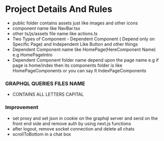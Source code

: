 # Project Details And Rules

- public folder contains assets just like images and other icons
- component name like NavBar.tsx
- other ts/js/assets file name like actions.ts
- Two Types of Component - Dependent Component ( Depend only on Specific Page) and Independent Like Button and other things
- Dependent Component name like HomePage(HereComponent Name) e.g HomePageIntro
- Dependent Component folder name depend upon the page name e.g if page is home/index then its components folder is like HomePageComponents or you can say It IndexPageComponents

### GRAPHQL QUERIES FILES NAME

- CONTAINS ALL LETTERS CAPITAL

### Improvement

- set proxy and set json in cookie on the graphql server and send on the front end side and remove auth by using next.js functions
- after logout, remove socket connection and delete all chats
- scrollToBottom in a chat box
